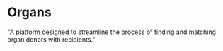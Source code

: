 # Organs
"A platform designed to streamline the process of finding and matching organ donors with recipients."
